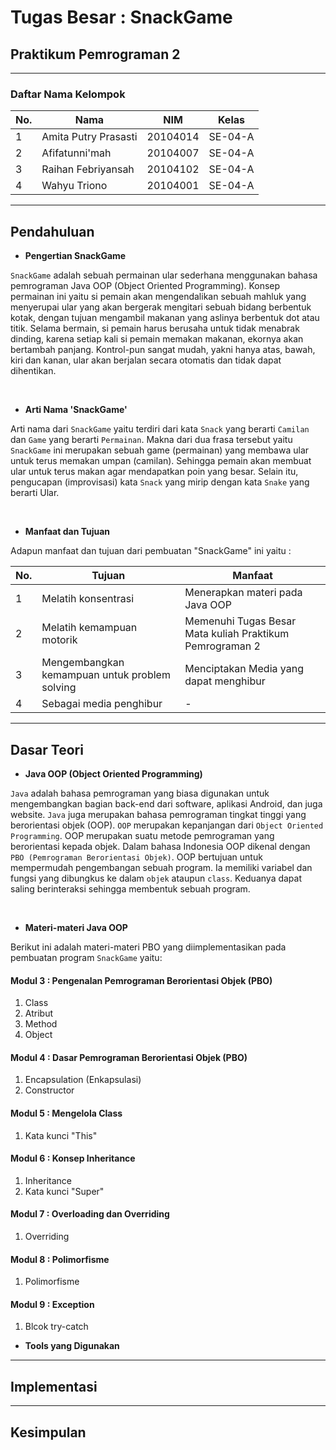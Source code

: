 # Tugas Besar : SnackGame

## Praktikum Pemrograman 2

<hr>

### Daftar Nama Kelompok

| No. | Nama | NIM | Kelas  |
| ----------- | ----------- | ----------- | ----------- |
| 1 | Amita Putry Prasasti | 20104014 | SE-04-A |
| 2 | Afifatunni'mah | 20104007 | SE-04-A |
| 3 | Raihan Febriyansah | 20104102 | SE-04-A |
| 4 | Wahyu Triono | 20104001 | SE-04-A |

<hr>

## Pendahuluan

+  **Pengertian SnackGame**

`SnackGame` adalah sebuah permainan ular sederhana  menggunakan bahasa pemrograman Java OOP (Object Oriented Programming). Konsep permainan ini yaitu si pemain akan mengendalikan sebuah mahluk yang menyerupai ular yang akan bergerak mengitari sebuah bidang berbentuk kotak, dengan tujuan mengambil makanan yang aslinya berbentuk dot atau titik. Selama bermain, si pemain harus berusaha untuk tidak menabrak dinding, karena setiap kali si pemain memakan makanan, ekornya akan bertambah panjang. Kontrol-pun sangat mudah, yakni hanya atas, bawah, kiri dan kanan, ular akan berjalan secara otomatis dan tidak dapat dihentikan.

</br>

+ **Arti Nama 'SnackGame'**

Arti nama dari `SnackGame` yaitu terdiri dari kata `Snack` yang berarti `Camilan` dan `Game` yang berarti `Permainan`. Makna dari dua frasa tersebut yaitu `SnackGame` ini merupakan sebuah game (permainan) yang membawa ular untuk terus memakan umpan (camilan). Sehingga pemain akan membuat ular untuk terus makan agar mendapatkan poin yang besar. Selain itu, pengucapan (improvisasi) kata `Snack` yang mirip dengan kata `Snake` yang berarti Ular. 

</br>

+ **Manfaat dan Tujuan**

Adapun manfaat dan tujuan dari pembuatan "SnackGame" ini yaitu :

| No. | Tujuan | Manfaat |
| ----------- | ----------- | ----------- |
| 1 | Melatih konsentrasi | Menerapkan materi pada Java OOP |
| 2| Melatih kemampuan motorik | Memenuhi Tugas Besar Mata kuliah Praktikum Pemrograman 2 |
| 3 | Mengembangkan kemampuan untuk problem solving | Menciptakan Media yang dapat menghibur |
| 4 | Sebagai media penghibur | - |

<hr>

## Dasar Teori

+ **Java OOP (Object Oriented Programming)**

`Java` adalah bahasa pemrograman yang biasa digunakan untuk mengembangkan bagian back-end dari software, aplikasi Android, dan juga website.  `Java` juga merupakan bahasa pemrograman tingkat tinggi yang berorientasi objek (OOP). `OOP` merupakan kepanjangan dari `Object Oriented Programming`. OOP merupakan suatu metode pemrograman yang berorientasi kepada objek. Dalam bahasa Indonesia OOP dikenal dengan `PBO (Pemrograman Berorientasi Objek)`. OOP bertujuan untuk mempermudah pengembangan sebuah program. Ia memiliki variabel dan fungsi yang dibungkus ke dalam `objek` ataupun `class`. Keduanya dapat saling berinteraksi sehingga membentuk sebuah program.

 </br>

+ **Materi-materi Java OOP**

Berikut ini adalah materi-materi PBO yang diimplementasikan pada pembuatan program `SnackGame` yaitu:

#### Modul 3 : Pengenalan Pemrograman Berorientasi Objek (PBO)

1. Class
2. Atribut
3. Method
4. Object

#### Modul 4 : Dasar Pemrograman Berorientasi Objek (PBO)

1. Encapsulation (Enkapsulasi)
2. Constructor

#### Modul 5 : Mengelola Class

1. Kata kunci "This"

#### Modul 6 : Konsep Inheritance

1. Inheritance
2. Kata kunci "Super"

#### Modul 7 : Overloading dan Overriding

1. Overriding

#### Modul 8 : Polimorfisme

1. Polimorfisme

#### Modul 9 : Exception

1. Blcok try-catch


+ **Tools yang Digunakan**

<hr>

## Implementasi

<hr>

## Kesimpulan














